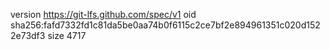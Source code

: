version https://git-lfs.github.com/spec/v1
oid sha256:fafd7332fd1c81da5be0aa74b0f6115c2ce7bf2e894961351c020d1522e73df3
size 4717
